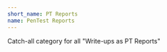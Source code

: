 ```yaml
---
short_name: PT Reports
name: PenTest Reports
---
```


Catch-all category for all "Write-ups as PT Reports"
